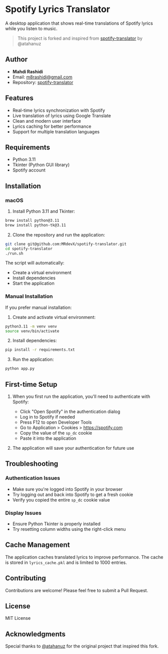 # Spotify Lyrics Translator

A desktop application that shows real-time translations of Spotify lyrics while you listen to music.

> This project is forked and inspired from [spotify-translator](https://github.com/atahanuz/spotify-translator) by @atahanuz

## Author

- **Mahdi Rashidi**
- Email: m8rashidi@gmail.com
- Repository: [spotify-translator](https://github.com/MRdevX/spotify-translator)

## Features

- Real-time lyrics synchronization with Spotify
- Live translation of lyrics using Google Translate
- Clean and modern user interface
- Lyrics caching for better performance
- Support for multiple translation languages

## Requirements

- Python 3.11
- Tkinter (Python GUI library)
- Spotify account

## Installation

### macOS

1. Install Python 3.11 and Tkinter:

```bash
brew install python@3.11
brew install python-tk@3.11
```

2. Clone the repository and run the application:

```bash
git clone git@github.com:MRdevX/spotify-translator.git
cd spotify-translator
./run.sh
```

The script will automatically:

- Create a virtual environment
- Install dependencies
- Start the application

### Manual Installation

If you prefer manual installation:

1. Create and activate virtual environment:

```bash
python3.11 -m venv venv
source venv/bin/activate
```

2. Install dependencies:

```bash
pip install -r requirements.txt
```

3. Run the application:

```bash
python app.py
```

## First-time Setup

1. When you first run the application, you'll need to authenticate with Spotify:

   - Click "Open Spotify" in the authentication dialog
   - Log in to Spotify if needed
   - Press F12 to open Developer Tools
   - Go to Application > Cookies > https://spotify.com
   - Copy the value of the `sp_dc` cookie
   - Paste it into the application

2. The application will save your authentication for future use

## Troubleshooting

### Authentication Issues

- Make sure you're logged into Spotify in your browser
- Try logging out and back into Spotify to get a fresh cookie
- Verify you copied the entire `sp_dc` cookie value

### Display Issues

- Ensure Python Tkinter is properly installed
- Try resetting column widths using the right-click menu

## Cache Management

The application caches translated lyrics to improve performance. The cache is stored in `lyrics_cache.pkl` and is limited to 1000 entries.

## Contributing

Contributions are welcome! Please feel free to submit a Pull Request.

## License

MIT License

## Acknowledgments

Special thanks to [@atahanuz](https://github.com/atahanuz) for the original project that inspired this fork.
